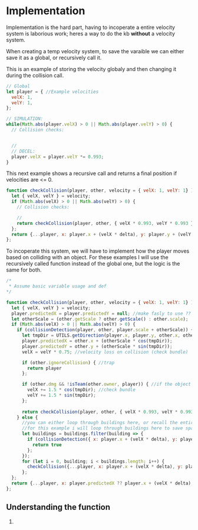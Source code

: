 # Implementation

Implementation is the hard part, having to incoperate a entire velocity system is laborious work; heres a way to do the kb **without** a velocity system.

When creating a temp velocity system, to save the varaible we can either save it as a global, or recursively call it. 

This is an example of storing the velocity globaly and then changing it during the collision call.
```js
// Global
let player = { //Example velocities
  velX: 1,
  velY: 1,
};

// SIMULATION:
while(Math.abs(player.velX) > 0 || Math.abs(player.velY) > 0) {
  // Collision checks:


  //  
  // DECEL:
  player.velX = player.velY *= 0.993;
}
```

This next example shows a recursive call and returns a final position if velocities are <= 0.

```js
function checkCollision(player, other, velocity = { velX: 1, velY: 1} ) { //Example velocities
  let { velX, velY } = velocity;
  if (Math.abs(velX) > 0 || Math.abs(velY) > 0) {
    // Collision checks:

    //
    return checkCollision(player, other, { velX * 0.993, velY * 0.993 });
  };
  return {...player, x: player.x + (velX * delta), y: player.y + (velY * delta) };
};
```


To incoperate this system, we will have to implement how the player moves based on colliding with an object. For these examples I will use the recursively called function instead of the global one, but the logic is the same for both.

```js
/*
 * Assume basic variable usage and def
*/

function checkCollision(player, other, velocity = { velX: 1, velY: 1} ) { //Example velocities
  let { velX, velY } = velocity;
  player.predictedX = player.predictedY = null; //make fasly to use ??
  let otherScale = (other.getScale ? other.getScale() : other.scale);
  if (Math.abs(velX) > 0 || Math.abs(velY) > 0) {
    if (collisionDetection(player, other, player.scale + otherScale)) {
      let tmpDir = UTILS.getDirection(player.x, player.y, other.x, other.y);
      player.predictedX = other.x + (otherScale * cos(tmpDir));
      player.predictedY = other.y + (otherScale * sin(tmpDir));
      velX = velY * 0.75; //velocity loss on collision (check bundle)

      if (other.ignoreCollision) { //trap
        return player
      };

      if (other.dmg && !isTeam(other.owner, player)) { //if the object that the player is colliding into is a spike and not a team memebrs spike
        velX += 1.5 * cos(tmpDir); //check bundle
        velY += 1.5 * sin(tmpDir);
      };
      
      return checkCollision(player, other, { velX * 0.993, velY * 0.993 });
    } else {
      //you can either loop through buildings here, or recall the entire funciton in newtick.
      //for this example i will loop through buildings here to save space and show functionality. NOTE: this may be recource intensive.
      let buildings = buildings.filter(building => {
        if (collisionDetection({ x: player.x + (velX * delta), y: player.y + (velY* delta) }, player.scale + otherScale) {
          return true
        };
      });
      for (let i = 0, building; i < buildings.length; i++) {
        checkCollision({...player, x: player.x + (velX * delta), y: player.y + (velY* delta) }, building = buildings[i], { velX * 0.993, velY * 0.993 } );
      };
  };
  return {...player, x: player.predictedX ?? player.x + (velX * delta), y: player.predictedY ?? player.y + (velY * delta) };
};
```

## Understanding the function
1. 



```
